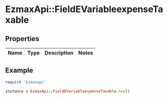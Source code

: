 # EzmaxApi::FieldEVariableexpenseTaxable

## Properties

| Name | Type | Description | Notes |
| ---- | ---- | ----------- | ----- |

## Example

```ruby
require 'Ezmaxapi'

instance = EzmaxApi::FieldEVariableexpenseTaxable.new()
```

